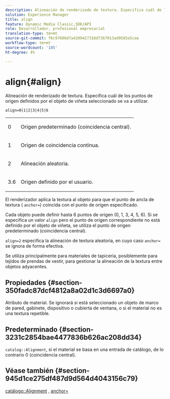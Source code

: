 ```yaml
---
description: Alineación de renderizado de textura. Especifica cuál de los puntos de origen definidos por el objeto de viñeta seleccionado se va a utilizar.
solution: Experience Manager
title: align
feature: Dynamic Media Classic,SDK/API
role: Desarrollador, profesional empresarial
translation-type: tm+mt
source-git-commit: f6c97606d7a4209427316d7367013ad9585a5cae
workflow-type: tm+mt
source-wordcount: '185'
ht-degree: 4%

---
```



# align{#align}

Alineación de renderizado de textura. Especifica cuál de los puntos de origen definidos por el objeto de viñeta seleccionado se va a utilizar.

`align=0|1|2|3|4|5|6`

<table id="simpletable_D15233999E35488EB2F933BD72798E2F"> 
 <tr class="strow"> 
  <td class="stentry"> <p>0 </p></td> 
  <td class="stentry"> <p>Origen predeterminado (coincidencia central). </p></td> 
 </tr> 
 <tr class="strow"> 
  <td class="stentry"> <p>1 </p></td> 
  <td class="stentry"> <p>Origen de coincidencia continua. </p></td> 
 </tr> 
 <tr class="strow"> 
  <td class="stentry"> <p>2 </p></td> 
  <td class="stentry"> <p>Alineación aleatoria. </p></td> 
 </tr> 
 <tr class="strow"> 
  <td class="stentry"> <p>3.6 </p></td> 
  <td class="stentry"> <p>Origen definido por el usuario. </p></td> 
 </tr> 
</table>

El renderizador aplica la textura al objeto para que el punto de ancla de textura ( `anchor=`) coincida con el punto de origen especificado.

Cada objeto puede definir hasta 6 puntos de origen (0, 1, 3, 4, 5, 6). Si se especifica un valor `align` pero el punto de origen correspondiente no está definido por el objeto de viñeta, se utiliza el punto de origen predeterminado (coincidencia central).

`align=2` especifica la alineación de textura aleatoria, en cuyo caso  `anchor=` se ignora de forma efectiva.

Se utiliza principalmente para materiales de tapicería, posiblemente para tejidos de prendas de vestir, para gestionar la alineación de la textura entre objetos adyacentes.

## Propiedades {#section-350fadc87dcf4812a8a02d1c3d6697a0}

Atributo de material. Se ignorará si está seleccionado un objeto de marco de pared, gabinete, dispositivo o cubierta de ventana, o si el material no es una textura repetible.

## Predeterminado {#section-3231c2854bae4477836b626ac208dd34}

`catalog::Alignment`, si el material se basa en una entrada de catálogo, de lo contrario 0 (coincidencia central).

## Véase también {#section-945d1ce275df487d9d564d4043156c79}

[catálogo::Alignment](../../../../../ir-api/material-cat/image-rendering-api-ref/c-ir-material-catalog/c-ir-material-data-reference/r-ir-alignment.md#reference-e52152e8dc244d0aa13b40c615d0f399) ,  [anchor=](../../../../../ir-api/http-protocol/image-rendering-api-ref/c-ir-http-protocol-ref/c-ir-http-protocol-command-reference/r-ir-http-anchor.md#reference-d53923d785c9442997dc7f2199524c26)
